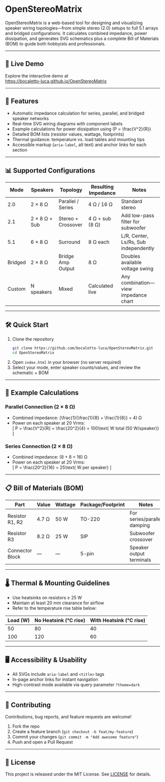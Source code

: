 # OpenStereoMatrix

OpenStereoMatrix is a web-based tool for designing and visualizing speaker wiring topologies—from simple stereo (2.0) setups to full 5.1 arrays and bridged configurations. It calculates combined impedance, power dissipation, and generates SVG schematics plus a complete Bill of Materials (BOM) to guide both hobbyists and professionals.

---

## 🔗 Live Demo

Explore the interactive demo at  
https://bocaletto-luca.github.io/OpenStereoMatrix

---

## 🚀 Features

- Automatic impedance calculation for series, parallel, and bridged speaker networks  
- Real-time SVG wiring diagrams with component labels  
- Example calculations for power dissipation using \(P = \frac{V^2}{R}\)  
- Detailed BOM lists (resistor values, wattage, footprints)  
- Thermal guidance: temperature vs. load tables and mounting tips  
- Accessible markup (`aria-label`, alt text) and anchor links for each section  

---

## 📊 Supported Configurations

| Mode     | Speakers      | Topology           | Resulting Impedance | Notes                                    |
|----------|---------------|--------------------|---------------------|------------------------------------------|
| 2.0      | 2 × 8 Ω       | Parallel / Series  | 4 Ω / 16 Ω          | Standard stereo                          |
| 2.1      | 2 × 8 Ω + Sub | Stereo + Crossover | 4 Ω + sub (8 Ω)     | Add low-pass filter for subwoofer        |
| 5.1      | 6 × 8 Ω       | Surround           | 8 Ω each            | L/R, Center, Ls/Rs, Sub independently    |
| Bridged  | 2 × 8 Ω       | Bridge Amp Output  | 8 Ω                | Doubles available voltage swing          |
| Custom   | N speakers    | Mixed              | Calculated live     | Any combination—view impedance chart     |

---

## 🛠️ Quick Start

1. Clone the repository  
   ```bash
   git clone https://github.com/bocaletto-luca/OpenStereoMatrix.git
   cd OpenStereoMatrix
   ```  
2. Open `index.html` in your browser (no server required)  
3. Select your mode, enter speaker counts/values, and review the schematic + BOM  

---

## 📐 Example Calculations

### Parallel Connection (2 × 8 Ω)
- Combined impedance: \(\frac{1}{\frac{1}{8} + \frac{1}{8}} = 4\) Ω  
- Power on each speaker at 20 Vrms:  
  \[
    P = \frac{V^2}{R} = \frac{20^2}{4} = 100\text{ W total (50 W/speaker)}
  \]

### Series Connection (2 × 8 Ω)
- Combined impedance: \(8 + 8 = 16\) Ω  
- Power on each speaker at 20 Vrms:  
  \[
    P = \frac{20^2}{16} = 25\text{ W per speaker}
  \]

---

## 📋 Bill of Materials (BOM)

| Part            | Value  | Wattage | Package/Footprint | Notes                          |
|-----------------|--------|---------|-------------------|--------------------------------|
| Resistor R1, R2 | 4.7 Ω  | 50 W    | TO-220           | For series/parallel damping    |
| Resistor R3     | 8.2 Ω  | 25 W    | SIP              | Subwoofer crossover            |
| Connector Block | —      | —       | 5-pin             | Speaker output terminals       |

---

## 🌡️ Thermal & Mounting Guidelines

- Use heatsinks on resistors ≥ 25 W  
- Maintain at least 20 mm clearance for airflow  
- Refer to the temperature rise table below:

| Load (W) | No Heatsink (°C rise) | With Heatsink (°C rise) |
|----------|-----------------------|-------------------------|
| 50       | 80                    | 40                      |
| 100      | 120                   | 60                      |

---

## 🖥️ Accessibility & Usability

- All SVGs include `aria-label` and `<title>` tags  
- In-page anchor links for instant navigation  
- High-contrast mode available via query parameter `?theme=dark`

---

## 🤝 Contributing

Contributions, bug reports, and feature requests are welcome!  
1. Fork the repo  
2. Create a feature branch (`git checkout -b feat/my-feature`)  
3. Commit your changes (`git commit -m "Add awesome feature"`)  
4. Push and open a Pull Request  

---

## 📄 License

This project is released under the MIT License. See [LICENSE](LICENSE) for details.
